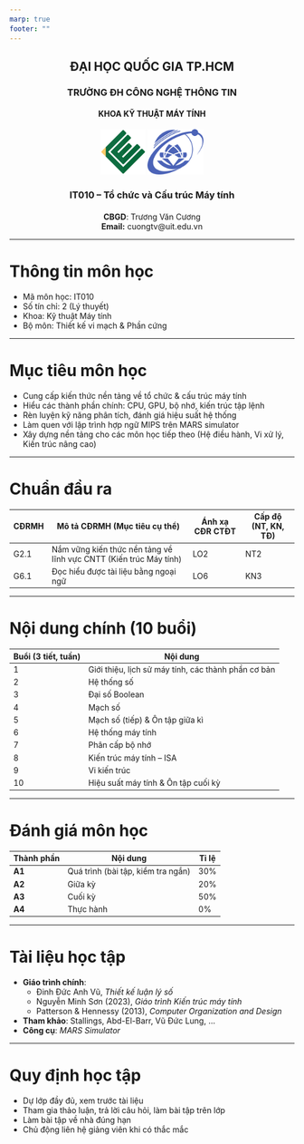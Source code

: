 ```yaml
---
marp: true
footer: ""
---
```

<!-- _class: lead -->
<!-- paginate: false -->

<style>
    /* Cover slide (lead): centers content */
    section.lead {
        display: flex;
        flex-direction: column;
        justify-content: center;
        align-items: center;
        text-align: center;
        padding: 0 60px;
    }
    
    /* Regular slides: aligns content to top-left */
    section:not(.lead) {
        display: flex;
        flex-direction: column;
        justify-content: flex-start;
        align-items: flex-start;
        text-align: left;
        font-size: 25px;
        line-height: 1.3;
        padding: 120px 50px 50px 50px; /* Top, Right, Bottom, Left */
    }
    section:not(.lead) h1 {
        position: absolute;
        top: 30px;
        left: 0;
        right: 0;
        padding: 0 50px;
        border-bottom: 1px solid #ccc;
        border-top: 1px solid #ccc;
        padding-bottom: 10px;
        margin: 0;
    }
</style>

<div style="text-align:center;">

## ĐẠI HỌC QUỐC GIA TP.HCM
### TRƯỜNG ĐH CÔNG NGHỆ THÔNG TIN
#### KHOA KỸ THUẬT MÁY TÍNH

<img src="./ce.png" height="80">  
<img src="./uit.png" height="80"> 

### IT010 – Tổ chức và Cấu trúc Máy tính
</div>

<div style="text-align:center; margin-top:20px;"> 
<b> CBGD</b>: Trương Văn Cương <br>
<b> Email:</b>  cuongtv@uit.edu.vn
</div>

---
<!-- footer:  "**IT010 - Tổ chức & Cấu trúc Máy tính** | ThS Trương Văn Cương" -->

# Thông tin môn học

- Mã môn học: IT010
- Số tín chỉ: 2 (Lý thuyết)
- Khoa: Kỹ thuật Máy tính
- Bộ môn: Thiết kế vi mạch & Phần cứng

---

# Mục tiêu môn học

- Cung cấp kiến thức nền tảng về tổ chức & cấu trúc máy tính
- Hiểu các thành phần chính: CPU, GPU, bộ nhớ, kiến trúc tập lệnh
- Rèn luyện kỹ năng phân tích, đánh giá hiệu suất hệ thống
- Làm quen với lập trình hợp ngữ MIPS trên MARS simulator
- Xây dựng nền tảng cho các môn học tiếp theo (Hệ điều hành, Vi xử lý, Kiến trúc nâng cao)

---

# Chuẩn đầu ra

| CĐRMH | Mô tả CĐRMH (Mục tiêu cụ thể)                                       | Ánh xạ CĐR CTĐT | Cấp độ (NT, KN, TĐ) |
|--------|---------------------------------------------------------------------|------------------|---------------------|
| G2.1   | Nắm vững kiến thức nền tảng về lĩnh vực CNTT (Kiến trúc Máy tính) | LO2              | NT2                |
| G6.1   | Đọc hiểu được tài liệu bằng ngoại ngữ                              | LO6              | KN3                |


---

# Nội dung chính (10 buổi)

| Buổi (3 tiết, tuần) | Nội dung                                 |
|---------------------|------------------------------------------|
| 1                   | Giới thiệu, lịch sử máy tính, các thành phần cơ bản |
| 2                   | Hệ thống số                              |
| 3                   | Đại số Boolean                           |
| 4                   | Mạch số                                  |
| 5                   | Mạch số (tiếp) & Ôn tập giữa kì         |
| 6                   | Hệ thống máy tính                        |
| 7                   | Phân cấp bộ nhớ                          |
| 8                   | Kiến trúc máy tính – ISA                |
| 9                   | Vi kiến trúc                 |
| 10                  | Hiệu suất máy tính & Ôn tập cuối kỳ     |


---

# Đánh giá môn học

| Thành phần | Nội dung                         | Tỉ lệ |
|------------|----------------------------------|-------|
| **A1**     | Quá trình (bài tập, kiểm tra ngắn) | 30%  |
| **A2**     | Giữa kỳ                          | 20%  |
| **A3**     | Cuối kỳ                          | 50%  |
| **A4**     | Thực hành                        | 0%   |

---

# Tài liệu học tập

- **Giáo trình chính**:
    - Đinh Đức Anh Vũ, *Thiết kế luận lý số*
    - Nguyễn Minh Sơn (2023), *Giáo trình Kiến trúc máy tính*
    - Patterson & Hennessy (2013), *Computer Organization and Design*
- **Tham khảo**: Stallings, Abd-El-Barr, Vũ Đức Lung, …
- **Công cụ**: *MARS Simulator*

---

# Quy định học tập

- Dự lớp đầy đủ, xem trước tài liệu
- Tham gia thảo luận, trả lời câu hỏi, làm bài tập trên lớp
- Làm bài tập về nhà đúng hạn
- Chủ động liên hệ giảng viên khi có thắc mắc  
